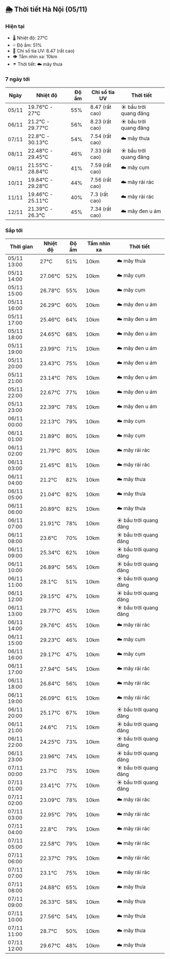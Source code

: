 ## 🌦️ Thời tiết Hà Nội (05/11)

### Hiện tại

- 🌡️ Nhiệt độ: 27℃
- 💦 Độ ẩm: 51%
- 🌟 Chỉ số tia UV: 8.47 (rất cao)
- 👁️ Tầm nhìn xa: 10km
- ☂️ Thời tiết: ☁️ mây thưa

### 7 ngày tới

| Ngày | Nhiệt độ | Độ ẩm | Chỉ số tia UV | Thời tiết |
| --- | --- | --- | --- | --- |
| 05/11 | 19.76℃ - 27℃ | 55% | 8.47 (rất cao) | ☀️ bầu trời quang đãng |
| 06/11 | 21.2℃ - 29.77℃ | 56% | 8.23 (rất cao) | ☀️ bầu trời quang đãng |
| 07/11 | 22.8℃ - 30.13℃ | 54% | 7.54 (rất cao) | ☁️ mây thưa |
| 08/11 | 22.48℃ - 29.45℃ | 46% | 7.33 (rất cao) | ☀️ bầu trời quang đãng |
| 09/11 | 21.55℃ - 28.84℃ | 41% | 7.59 (rất cao) | ☁️ mây cụm |
| 10/11 | 19.84℃ - 29.28℃ | 44% | 7.56 (rất cao) | ☁️ mây rải rác |
| 11/11 | 19.46℃ - 25.11℃ | 40% | 7.3 (rất cao) | ☁️ mây rải rác |
| 12/11 | 21.39℃ - 26.3℃ | 45% | 7.34 (rất cao) | ☁️ mây đen u ám |

### Sắp tới

| Thời gian | Nhiệt độ | Độ ẩm | Tầm nhìn xa | Thời tiết |
| --- | --- | --- | --- | --- |
| 05/11 13:00 | 27℃ | 51% | 10km | ☁️ mây thưa |
| 05/11 14:00 | 27.06℃ | 52% | 10km | ☁️ mây cụm |
| 05/11 15:00 | 26.78℃ | 55% | 10km | ☁️ mây cụm |
| 05/11 16:00 | 26.29℃ | 60% | 10km | ☁️ mây đen u ám |
| 05/11 17:00 | 25.46℃ | 64% | 10km | ☁️ mây đen u ám |
| 05/11 18:00 | 24.65℃ | 68% | 10km | ☁️ mây đen u ám |
| 05/11 19:00 | 23.99℃ | 71% | 10km | ☁️ mây đen u ám |
| 05/11 20:00 | 23.43℃ | 75% | 10km | ☁️ mây đen u ám |
| 05/11 21:00 | 23.14℃ | 76% | 10km | ☁️ mây đen u ám |
| 05/11 22:00 | 22.67℃ | 77% | 10km | ☁️ mây đen u ám |
| 05/11 23:00 | 22.39℃ | 78% | 10km | ☁️ mây đen u ám |
| 06/11 00:00 | 22.13℃ | 79% | 10km | ☁️ mây cụm |
| 06/11 01:00 | 21.89℃ | 80% | 10km | ☁️ mây cụm |
| 06/11 02:00 | 21.79℃ | 80% | 10km | ☁️ mây rải rác |
| 06/11 03:00 | 21.45℃ | 81% | 10km | ☁️ mây rải rác |
| 06/11 04:00 | 21.2℃ | 82% | 10km | ☁️ mây thưa |
| 06/11 05:00 | 21.04℃ | 82% | 10km | ☁️ mây thưa |
| 06/11 06:00 | 20.89℃ | 82% | 10km | ☁️ mây thưa |
| 06/11 07:00 | 21.91℃ | 78% | 10km | ☀️ bầu trời quang đãng |
| 06/11 08:00 | 23.6℃ | 70% | 10km | ☀️ bầu trời quang đãng |
| 06/11 09:00 | 25.34℃ | 62% | 10km | ☀️ bầu trời quang đãng |
| 06/11 10:00 | 26.89℃ | 56% | 10km | ☀️ bầu trời quang đãng |
| 06/11 11:00 | 28.1℃ | 51% | 10km | ☀️ bầu trời quang đãng |
| 06/11 12:00 | 29.15℃ | 47% | 10km | ☀️ bầu trời quang đãng |
| 06/11 13:00 | 29.77℃ | 45% | 10km | ☀️ bầu trời quang đãng |
| 06/11 14:00 | 29.76℃ | 45% | 10km | ☁️ mây rải rác |
| 06/11 15:00 | 29.23℃ | 46% | 10km | ☁️ mây cụm |
| 06/11 16:00 | 29.17℃ | 47% | 10km | ☁️ mây cụm |
| 06/11 17:00 | 27.94℃ | 54% | 10km | ☁️ mây rải rác |
| 06/11 18:00 | 26.84℃ | 56% | 10km | ☁️ mây rải rác |
| 06/11 19:00 | 26.09℃ | 61% | 10km | ☁️ mây rải rác |
| 06/11 20:00 | 25.17℃ | 67% | 10km | ☀️ bầu trời quang đãng |
| 06/11 21:00 | 24.6℃ | 71% | 10km | ☀️ bầu trời quang đãng |
| 06/11 22:00 | 24.25℃ | 73% | 10km | ☀️ bầu trời quang đãng |
| 06/11 23:00 | 23.96℃ | 74% | 10km | ☀️ bầu trời quang đãng |
| 07/11 00:00 | 23.7℃ | 75% | 10km | ☀️ bầu trời quang đãng |
| 07/11 01:00 | 23.41℃ | 77% | 10km | ☀️ bầu trời quang đãng |
| 07/11 02:00 | 23.09℃ | 78% | 10km | ☁️ mây rải rác |
| 07/11 03:00 | 22.95℃ | 79% | 10km | ☁️ mây rải rác |
| 07/11 04:00 | 22.8℃ | 79% | 10km | ☁️ mây rải rác |
| 07/11 05:00 | 22.58℃ | 79% | 10km | ☁️ mây rải rác |
| 07/11 06:00 | 22.37℃ | 79% | 10km | ☁️ mây rải rác |
| 07/11 07:00 | 23.1℃ | 75% | 10km | ☁️ mây rải rác |
| 07/11 08:00 | 24.88℃ | 65% | 10km | ☁️ mây thưa |
| 07/11 09:00 | 26.33℃ | 58% | 10km | ☁️ mây thưa |
| 07/11 10:00 | 27.56℃ | 54% | 10km | ☁️ mây thưa |
| 07/11 11:00 | 28.7℃ | 50% | 10km | ☁️ mây thưa |
| 07/11 12:00 | 29.67℃ | 48% | 10km | ☁️ mây thưa |
